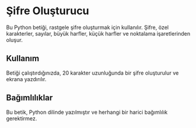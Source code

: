 # Şifre Oluşturucu
Bu Python betiği, rastgele şifre oluşturmak için kullanılır. Şifre, özel karakterler, sayılar, büyük harfler, küçük harfler ve noktalama işaretlerinden oluşur.

## Kullanım
Betiği çalıştırdığınızda, 20 karakter uzunluğunda bir şifre oluşturulur ve ekrana yazdırılır.

## Bağımlılıklar
Bu betik, Python dilinde yazılmıştır ve herhangi bir harici bağımlılık gerektirmez.
